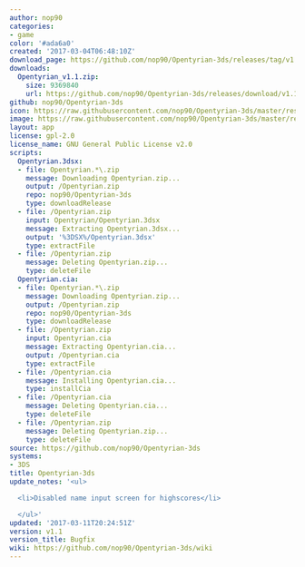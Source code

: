 ```yaml
---
author: nop90
categories:
- game
color: '#ada6a0'
created: '2017-03-04T06:48:10Z'
download_page: https://github.com/nop90/Opentyrian-3ds/releases/tag/v1.1
downloads:
  Opentyrian_v1.1.zip:
    size: 9369840
    url: https://github.com/nop90/Opentyrian-3ds/releases/download/v1.1/Opentyrian_v1.1.zip
github: nop90/Opentyrian-3ds
icon: https://raw.githubusercontent.com/nop90/Opentyrian-3ds/master/resources/icon.png
image: https://raw.githubusercontent.com/nop90/Opentyrian-3ds/master/resources/banner.png
layout: app
license: gpl-2.0
license_name: GNU General Public License v2.0
scripts:
  Opentyrian.3dsx:
  - file: Opentyrian.*\.zip
    message: Downloading Opentyrian.zip...
    output: /Opentyrian.zip
    repo: nop90/Opentyrian-3ds
    type: downloadRelease
  - file: /Opentyrian.zip
    input: Opentyrian/Opentyrian.3dsx
    message: Extracting Opentyrian.3dsx...
    output: '%3DSX%/Opentyrian.3dsx'
    type: extractFile
  - file: /Opentyrian.zip
    message: Deleting Opentyrian.zip...
    type: deleteFile
  Opentyrian.cia:
  - file: Opentyrian.*\.zip
    message: Downloading Opentyrian.zip...
    output: /Opentyrian.zip
    repo: nop90/Opentyrian-3ds
    type: downloadRelease
  - file: /Opentyrian.zip
    input: Opentyrian.cia
    message: Extracting Opentyrian.cia...
    output: /Opentyrian.cia
    type: extractFile
  - file: /Opentyrian.cia
    message: Installing Opentyrian.cia...
    type: installCia
  - file: /Opentyrian.cia
    message: Deleting Opentyrian.cia...
    type: deleteFile
  - file: /Opentyrian.zip
    message: Deleting Opentyrian.zip...
    type: deleteFile
source: https://github.com/nop90/Opentyrian-3ds
systems:
- 3DS
title: Opentyrian-3ds
update_notes: '<ul>

  <li>Disabled name input screen for highscores</li>

  </ul>'
updated: '2017-03-11T20:24:51Z'
version: v1.1
version_title: Bugfix
wiki: https://github.com/nop90/Opentyrian-3ds/wiki
---
```

